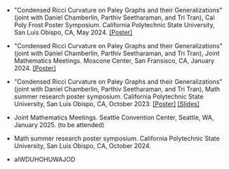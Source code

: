 - "Condensed Ricci Curvature on Paley Graphs and their Generalizations" (joint with Daniel Chamberlin, Parthiv Seetharaman, and Tri Tran), Cal Poly Frost Poster Symposium. California Polytechnic State University, San Luis Obispo, CA, May 2024. <a href="static/assets/files/condensed_ricci_curvature_poster.pdf" download>[Poster]</a>

- "Condensed Ricci Curvature on Paley Graphs and their Generalizations" (joint with Daniel Chamberlin, Parthiv Seetharaman, and Tri Tran), Joint Mathematics Meetings. Moscone Center, San Fransisco, CA, January 2024. <a href="static/assets/files/condensed_ricci_curvature_poster.pdf" download>[Poster]</a>

- "Condensed Ricci Curvature on Paley Graphs and their Generalizations" (joint with Daniel Chamberlin, Parthiv Seetharaman, and Tri Tran), Math summer research poster symposium. California Polytechnic State University, San Luis Obispo, CA, October 2023. <a href="static/assets/condensed_ricci_curvature_poster.pdf" download>[Poster]</a> <a href="static/assets/files/condensed_ricci_curvature_slides.pdf" download>[Slides]</a>

- Joint Mathematics Meetings. Seattle Convention Center, Seattle, WA, January 2025. (to be attended)

- Math summer research poster symposium. California Polytechnic State University, San Luis Obispo, CA, October 2024.

- aIWDUHOHUWAJOD